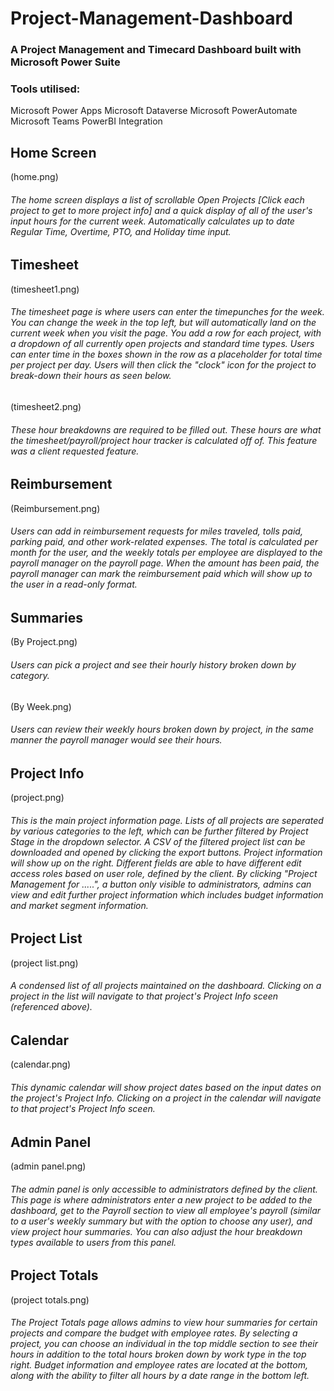 # Project-Management-Dashboard
### A Project Management and Timecard Dashboard built with Microsoft Power Suite

### Tools utilised:
  Microsoft Power Apps
  Microsoft Dataverse
  Microsoft PowerAutomate
  Microsoft Teams PowerBI Integration

## Home Screen
(home.png)
###### The home screen displays a list of scrollable Open Projects [Click each project to get to more project info] and a quick display of all of the user's input hours for the current week. Automatically calculates up to date Regular Time, Overtime, PTO, and Holiday time input.

## Timesheet
(timesheet1.png)
###### The timesheet page is where users can enter the timepunches for the week. You can change the week in the top left, but will automatically land on the current week when you visit the page. You add a row for each project, with a dropdown of all currently open projects and standard time types. Users can enter time in the boxes shown in the row as a placeholder for total time per project per day. Users will then click the "clock" icon for the project to break-down their hours as seen below.
(timesheet2.png)
###### These hour breakdowns are required to be filled out. These hours are what the timesheet/payroll/project hour tracker is calculated off of. This feature was a client requested feature.

## Reimbursement
(Reimbursement.png)
###### Users can add in reimbursement requests for miles traveled, tolls paid, parking paid, and other work-related expenses. The total is calculated per month for the user, and the weekly totals per employee are displayed to the payroll manager on the payroll page. When the amount has been paid, the payroll manager can mark the reimbursement paid which will show up to the user in a read-only format.

## Summaries
(By Project.png)
###### Users can pick a project and see their hourly history broken down by category.
(By Week.png)
###### Users can review their weekly hours broken down by project, in the same manner the payroll manager would see their hours.

## Project Info
(project.png)
###### This is the main project information page. Lists of all projects are seperated by various categories to the left, which can be further filtered by Project Stage in the dropdown selector. A CSV of the filtered project list can be downloaded and opened by clicking the export buttons. Project information will show up on the right. Different fields are able to have different edit access roles based on user role, defined by the client. By clicking "Project Management for .....", a button only visible to administrators, admins can view and edit further project information which includes budget information and market segment information.

## Project List
(project list.png)
###### A condensed list of all projects maintained on the dashboard. Clicking on a project in the list will navigate to that project's Project Info sceen (referenced above).

## Calendar
(calendar.png)
###### This dynamic calendar will show project dates based on the input dates on the project's Project Info. Clicking on a project in the calendar will navigate to that project's Project Info sceen.

## Admin Panel
(admin panel.png)
###### The admin panel is only accessible to administrators defined by the client. This page is where administrators enter a new project to be added to the dashboard, get to the Payroll section to view all employee's payroll (similar to a user's weekly summary but with the option to choose any user), and view project hour summaries. You can also adjust the hour breakdown types available to users from this panel.

## Project Totals
(project totals.png)
###### The Project Totals page allows admins to view hour summaries for certain projects and compare the budget with employee rates. By selecting a project, you can choose an individual in the top middle section to see their hours in addition to the total hours broken down by work type in the top right. Budget information and employee rates are located at the bottom, along with the ability to filter all hours by a date range in the bottom left.
